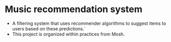 # Music recommendation system
- A filtering system that uses recommender algorithms to suggest items to users based on these predictions.`
- This project is organized within  practices from Mosh.
